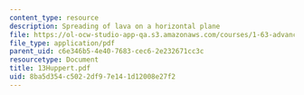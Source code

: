```yaml
---
content_type: resource
description: Spreading of lava on a horizontal plane
file: https://ol-ocw-studio-app-qa.s3.amazonaws.com/courses/1-63-advanced-fluid-dynamics-of-the-environment-fall-2002/8ba5d354c5022df97e141d12008e27f2_13Huppert.pdf
file_type: application/pdf
parent_uid: c6e346b5-4e40-7683-cec6-2e232671cc3c
resourcetype: Document
title: 13Huppert.pdf
uid: 8ba5d354-c502-2df9-7e14-1d12008e27f2
---
```

